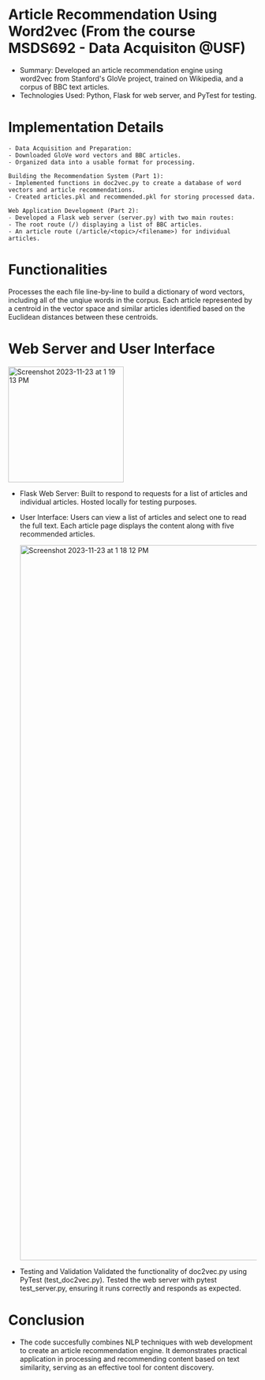 # Article Recommendation Using Word2vec (From the course MSDS692 - Data Acquisiton @USF)

- Summary: Developed an article recommendation engine using word2vec from Stanford's GloVe project, trained on Wikipedia, and a corpus of BBC text articles.
- Technologies Used: Python, Flask for web server, and PyTest for testing.

# Implementation Details
    - Data Acquisition and Preparation:
    - Downloaded GloVe word vectors and BBC articles.
    - Organized data into a usable format for processing.

    Building the Recommendation System (Part 1):
    - Implemented functions in doc2vec.py to create a database of word vectors and article recommendations.
    - Created articles.pkl and recommended.pkl for storing processed data.

    Web Application Development (Part 2):
    - Developed a Flask web server (server.py) with two main routes:
    - The root route (/) displaying a list of BBC articles.
    - An article route (/article/<topic>/<filename>) for individual articles.

# Functionalities
Processes the each file line-by-line to build a dictionary of word vectors, including all of the unqiue words in the corpus.
Each article represented by a centroid in the vector space and similar articles identified based on the Euclidean distances between these centroids.

# Web Server and User Interface

<img width="234" alt="Screenshot 2023-11-23 at 1 19 13 PM" src="https://github.com/eren-bardak/Word2vec-BBCArticleRecommendation/assets/138029233/e6dd2b2e-e0fe-4ede-ada0-095d8118434c">

- Flask Web Server:
    Built to respond to requests for a list of articles and individual articles.
    Hosted locally for testing purposes.

- User Interface:
    Users can view a list of articles and select one to read the full text.
    Each article page displays the content along with five recommended articles.
  
  <img width="1446" alt="Screenshot 2023-11-23 at 1 18 12 PM" src="https://github.com/eren-bardak/Word2vec-BBCArticleRecommendation/assets/138029233/4c649cab-20ba-4812-8530-e3eae7d88f5f">

- Testing and Validation
    Validated the functionality of doc2vec.py using PyTest (test_doc2vec.py).
    Tested the web server with pytest test_server.py, ensuring it runs correctly and responds as expected.

# Conclusion
- The code succesfully combines NLP techniques with web development to create an article recommendation engine. It demonstrates practical application in processing and recommending content based on text similarity, serving as an effective tool for content discovery.
